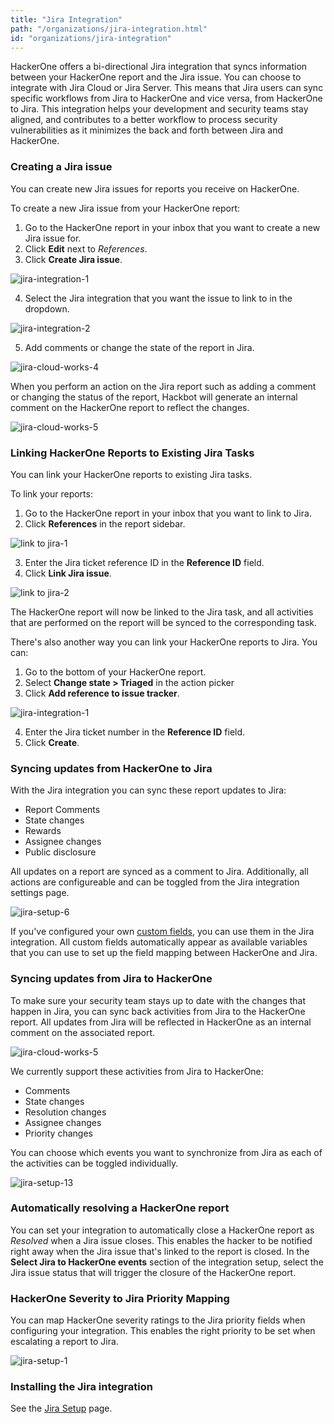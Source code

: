 ```yaml
---
title: "Jira Integration"
path: "/organizations/jira-integration.html"
id: "organizations/jira-integration"
---
```


<style>
.contents {
  margin-left: 1.45rem;
  margin-right: 1.45rem;
  border-radius: 0.3em;
  width: 60%;
}
</style>

HackerOne offers a bi-directional Jira integration that syncs information between your HackerOne report and the Jira issue. You can choose to integrate with Jira Cloud or Jira Server. This means that Jira users can sync specific workflows from Jira to HackerOne and vice versa, from HackerOne to Jira. This integration helps your development and security teams stay aligned, and contributes to a better workflow to process security vulnerabilities as it minimizes the back and forth between Jira and HackerOne.

### Creating a Jira issue
You can create new Jira issues for reports you receive on HackerOne.

To create a new Jira issue from your HackerOne report:
1. Go to the HackerOne report in your inbox that you want to create a new Jira issue for.
2. Click **Edit** next to <i>References</i>.
3. Click **Create Jira issue**.

![jira-integration-1](./images/jira-integration-1.png)

4. Select the Jira integration that you want the issue to link to in the dropdown.

![jira-integration-2](./images/jira-integration-2.png)

5. Add comments or change the state of the report in Jira.

  ![jira-cloud-works-4](./images/jira-cloud-works-4.png)

When you perform an action on the Jira report such as adding a comment or changing the status of the report, Hackbot will generate an internal comment on the HackerOne report to reflect the changes.

  ![jira-cloud-works-5](./images/jira-cloud-works-5.png)

### Linking HackerOne Reports to Existing Jira Tasks
You can link your HackerOne reports to existing Jira tasks.

To link your reports:
1. Go to the HackerOne report in your inbox that you want to link to Jira.
2. Click **References** in the report sidebar.

![link to jira-1](./images/link-jira-1.png)

3. Enter the Jira ticket reference ID in the **Reference ID** field.
4. Click **Link Jira issue**.

![link to jira-2](./images/link-jira-2.png)

The HackerOne report will now be linked to the Jira task, and all activities that are performed on the report will be synced to the corresponding task.

There's also another way you can link your HackerOne reports to Jira. You can:
1. Go to the bottom of your HackerOne report.
2. Select **Change state > Triaged** in the action picker 
3. Click **Add reference to issue tracker**.

![jira-integration-1](./images/jira-integration-1.png)

4. Enter the Jira ticket number in the **Reference ID** field.
5. Click **Create**.

### Syncing updates from HackerOne to Jira

With the Jira integration you can sync these report updates to Jira:
- Report Comments
- State changes
- Rewards
- Assignee changes
- Public disclosure

All updates on a report are synced as a comment to Jira. Additionally, all actions are configureable and can be toggled from the Jira integration settings page.

![jira-setup-6](./images/jira-setup-6.png)

If you've configured your own [custom fields](/programs/custom-fields.html), you can use them in the Jira integration. All custom fields automatically appear as available variables that you can use to set up the field mapping between HackerOne and Jira.

### Syncing updates from Jira to HackerOne

To make sure your security team stays up to date with the changes that happen in Jira, you can sync back activities from Jira to the HackerOne report. All updates from Jira will be reflected in HackerOne as an internal comment on the associated report.

![jira-cloud-works-5](./images/jira-cloud-works-5.png)

We currently support these activities from Jira to HackerOne:
- Comments
- State changes
- Resolution changes
- Assignee changes
- Priority changes

You can choose which events you want to synchronize from Jira as each of the activities can be toggled individually.

![jira-setup-13](./images/jira-setup-13.png)

### Automatically resolving a HackerOne report

You can set your integration to automatically close a HackerOne report as <i>Resolved</i> when a Jira issue closes. This enables the hacker to be notified right away when the Jira issue that's linked to the report is closed. In the **Select Jira to HackerOne events** section of the integration setup, select the Jira issue status that will trigger the closure of the HackerOne report.

### HackerOne Severity to Jira Priority Mapping

You can map HackerOne severity ratings to the Jira priority fields when configuring your integration. This enables the right priority to be set when escalating a report to Jira.

![jira-setup-1](./images/jira-setup-1.png)

### Installing the Jira integration

See the [Jira Setup](jira-setup.html) page.
